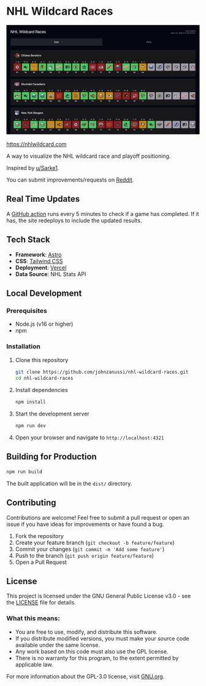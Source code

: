 # NHL Wildcard Races

![NHL Wildcard Races Banner](public/screenshot.png)

https://nhlwildcard.com

A way to visualize the NHL wildcard race and playoff positioning.

Inspired by [u/Sarke1](https://www.reddit.com/r/hockey/comments/1jn7rlh/wildcard_races_mar_29/).

You can submit improvements/requests on [Reddit](https://www.reddit.com/r/hockey/comments/1jnmhlt/wildcard_races_as_a_website/).

## Real Time Updates

A [GitHub action](https://github.com/johnzanussi/nhl-wildcard-races/blob/main/.github/workflows/game-tracker.yml) runs every 5 minutes to check if a game has completed. If it has, the site redeploys to include the updated results.


## Tech Stack

- **Framework**: [Astro](https://astro.build)
- **CSS**: [Tailwind CSS](https://tailwindcss.com)
- **Deployment**: [Vercel](https://vercel.com)
- **Data Source**: NHL Stats API

## Local Development

### Prerequisites

- Node.js (v16 or higher)
- npm

### Installation

1. Clone this repository
   ```bash
   git clone https://github.com/johnzanussi/nhl-wildcard-races.git
   cd nhl-wildcard-races
   ```

2. Install dependencies
   ```bash
   npm install
   ```

3. Start the development server
   ```bash
   npm run dev
   ```

4. Open your browser and navigate to `http://localhost:4321`

## Building for Production

```bash
npm run build
```

The built application will be in the `dist/` directory.

## Contributing

Contributions are welcome! Feel free to submit a pull request or open an issue if you have ideas for improvements or have found a bug.

1. Fork the repository
2. Create your feature branch (`git checkout -b feature/feature`)
3. Commit your changes (`git commit -m 'Add some feature'`)
4. Push to the branch (`git push origin feature/feature`)
5. Open a Pull Request

## License

This project is licensed under the GNU General Public License v3.0 - see the [LICENSE](LICENSE) file for details.

### What this means:

- You are free to use, modify, and distribute this software.
- If you distribute modified versions, you must make your source code available under the same license.
- Any work based on this code must also use the GPL license.
- There is no warranty for this program, to the extent permitted by applicable law.

For more information about the GPL-3.0 license, visit [GNU.org](https://www.gnu.org/licenses/gpl-3.0.en.html).

